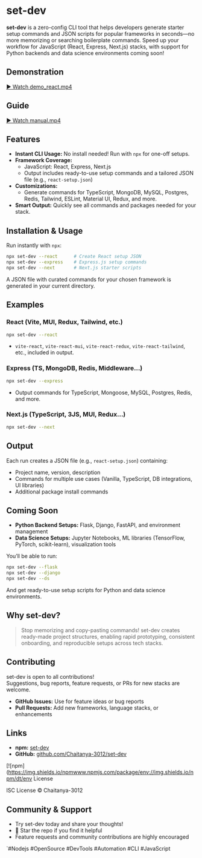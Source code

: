 # set-dev

**set-dev** is a zero-config CLI tool that helps developers generate starter setup commands and JSON scripts for popular frameworks in seconds—no more memorizing or searching boilerplate commands. Speed up your workflow for JavaScript (React, Express, Next.js) stacks, with support for Python backends and data science environments coming soon!

## Demonstration

[▶️ Watch demo_react.mp4](samples/demo_react.mp4)

## Guide

[▶️ Watch manual.mp4](samples/manual.mp4)

## Features

- **Instant CLI Usage:** No install needed! Run with `npx` for one-off setups.
- **Framework Coverage:**
  - JavaScript: React, Express, Next.js
  - Output includes ready-to-use setup commands and a tailored JSON file (e.g., `react-setup.json`)
- **Customizations:**
  - Generate commands for TypeScript, MongoDB, MySQL, Postgres, Redis, Tailwind, ESLint, Material UI, Redux, and more.
- **Smart Output:** Quickly see all commands and packages needed for your stack.

## Installation & Usage

Run instantly with `npx`:

```bash
npx set-dev --react      # Create React setup JSON
npx set-dev --express    # Express.js setup commands
npx set-dev --next       # Next.js starter scripts
```

A JSON file with curated commands for your chosen framework is generated in your current directory.

## Examples

### React (Vite, MUI, Redux, Tailwind, etc.)

```bash
npx set-dev --react
```

- `vite-react`, `vite-react-mui`, `vite-react-redux`, `vite-react-tailwind`, etc., included in output.

### Express (TS, MongoDB, Redis, Middleware...)

```bash
npx set-dev --express
```

- Output commands for TypeScript, Mongoose, MySQL, Postgres, Redis, and more.

### Next.js (TypeScript, 3JS, MUI, Redux...)

```bash
npx set-dev --next
```

## Output

Each run creates a JSON file (e.g., `react-setup.json`) containing:

- Project name, version, description
- Commands for multiple use cases (Vanilla, TypeScript, DB integrations, UI libraries)
- Additional package install commands

## Coming Soon

- **Python Backend Setups:** Flask, Django, FastAPI, and environment management
- **Data Science Setups:** Jupyter Notebooks, ML libraries (TensorFlow, PyTorch, scikit-learn), visualization tools

You’ll be able to run:

```bash
npx set-dev --flask
npx set-dev --django
npx set-dev --ds
```

And get ready-to-use setup scripts for Python and data science environments.

## Why set-dev?

> Stop memorizing and copy-pasting commands! set-dev creates ready-made project structures, enabling rapid prototyping, consistent onboarding, and reproducible setups across tech stacks.

## Contributing

set-dev is open to all contributions!  
Suggestions, bug reports, feature requests, or PRs for new stacks are welcome.

- **GitHub Issues:** Use for feature ideas or bug reports
- **Pull Requests:** Add new frameworks, language stacks, or enhancements

## Links

- **npm:** [set-dev](https://www.npmjs.com/package/set-dev)
- **GitHub:** [github.com/Chaitanya-3012/set-dev](https://github.com/Chaitanya-3012/set-dev)

[![npm](https://img.shields.io/npmwww.npmjs.com/package/env://img.shields.io/npm/dt/env License

ISC License © Chaitanya-3012

## Community & Support

- Try set-dev today and share your thoughts!
- 🌟 Star the repo if you find it helpful
- Feature requests and community contributions are highly encouraged

`#Nodejs #OpenSource #DevTools #Automation #CLI #JavaScript

